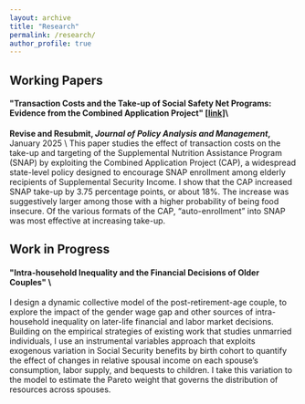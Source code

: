 ```yaml
---
layout: archive
title: "Research"
permalink: /research/
author_profile: true
---
```


## Working Papers

#### "Transaction Costs and the Take-up of Social Safety Net Programs: Evidence from the Combined Application Project" [[link]](https://rosakleinman.github.io/files/Kleinman_CAP_Sept2024.pdf)\\
**Revise and Resubmit, *Journal of Policy Analysis and Management*,** January 2025 \\
This paper studies the effect of transaction costs on the take-up and targeting of the Supplemental Nutrition Assistance Program (SNAP) by exploiting the Combined Application Project (CAP), a widespread state-level policy designed to encourage SNAP enrollment among elderly recipients of Supplemental Security Income. I show that the CAP increased SNAP take-up by 3.75 percentage points, or about 18%. The increase was suggestively larger among those with a higher probability of being food insecure. Of the various formats of the CAP, “auto-enrollment” into SNAP was most effective at increasing take-up.

## Work in Progress

#### "Intra-household Inequality and the Financial Decisions of Older Couples" \\
I design a dynamic collective model of the post-retirement-age couple, to explore the impact of the gender wage gap and other sources of intra-household inequality on later-life financial and labor market decisions. Building on the empirical strategies of existing work that studies unmarried individuals, I use an instrumental variables approach that exploits exogenous variation in Social Security benefits by birth cohort to quantify the effect of changes in relative spousal income on each spouse’s consumption, labor supply, and bequests to children. I take this variation to the model to estimate the Pareto weight that governs the distribution of resources across spouses.
